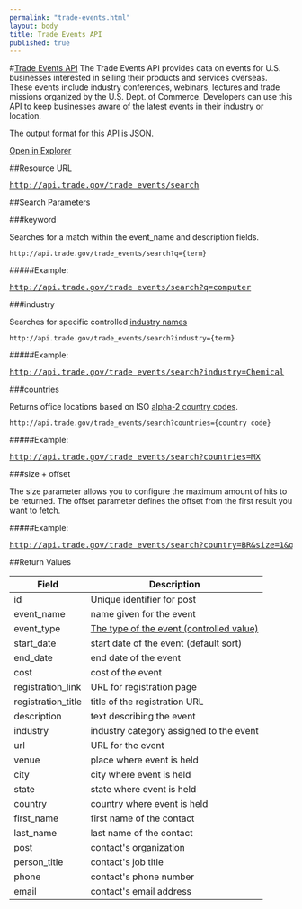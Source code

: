 ```yaml
---
permalink: "trade-events.html"
layout: body
title: Trade Events API
published: true
---
```


#<a href="trade-events.html">Trade Events API</a>
The Trade Events API provides data on events for U.S. businesses interested in selling their products and services overseas.  These events include industry conferences, webinars, lectures and trade missions organized by the U.S. Dept. of Commerce. Developers can use this API to keep businesses aware of the latest events in their industry or location.

The output format for this API is JSON.

<a href="http://govwizely.github.io/explorer/#/trade-events" class="btn btn-blue btn-large hero-box-button">Open in Explorer</a>

##Resource URL

<div><a href="http://api.trade.gov/trade_events/search"><pre>http://api.trade.gov/trade_events/search</pre></a></div>

##Search Parameters

###keyword

Searches for a match within the event_name and description fields.

    http://api.trade.gov/trade_events/search?q={term}

#####Example:

<div><a href="http://api.trade.gov/trade_events/search?q=computer"><pre>http://api.trade.gov/trade_events/search?q=computer</pre></a></div>

###industry

Searches for specific controlled [industry names](industry-list-trade-events.html)

    http://api.trade.gov/trade_events/search?industry={term}

#####Example:

<div><a href="http://api.trade.gov/trade_events/search?industry=Chemical"><pre>http://api.trade.gov/trade_events/search?industry=Chemical</pre></a></div>

###countries

Returns office locations based on ISO [alpha-2 country codes](http://www.iso.org/iso/home/standards/country_codes/country_names_and_code_elements.htm).

    http://api.trade.gov/trade_events/search?countries={country code}

#####Example:

<div><a href="http://api.trade.gov/trade_events/search?countries=MX"><pre>http://api.trade.gov/trade_events/search?countries=MX</pre></a></div>

###size + offset

The size parameter allows you to configure the maximum amount of hits to be returned. The offset parameter defines the offset from the first result you want to fetch.

#####Example:

<div><a href="http://api.trade.gov/trade_events/search?country=BR&size=1&offset=1"><pre>http://api.trade.gov/trade_events/search?country=BR&size=1&offset=1</pre></a></div>


##Return Values

| Field              | Description                             |
| ------------------ | --------------------------------------- |
| id                 | Unique identifier for post              |
| event_name         | name given for the event                |
| event_type         | [The type of the event (controlled value)](event-type-list.html)  |
| start_date         | start date of the event (default sort)  |
| end_date           | end date of the event                   |
| cost               | cost of the event                       |
| registration_link  | URL for registration page               |
| registration_title | title of the registration URL           |
| description        | text describing the event               |
| industry           | industry category assigned to the event |
| url                | URL for the event                       |
| venue              | place where event is held               |
| city               | city where event is held                |
| state              | state where event is held               |
| country            | country where event is held             |
| first_name         | first name of the contact               |
| last_name          | last name of the contact                |
| post               | contact's organization                  |
| person_title       | contact's job title                     |
| phone              | contact's phone number                  |
| email              | contact's email address                 |